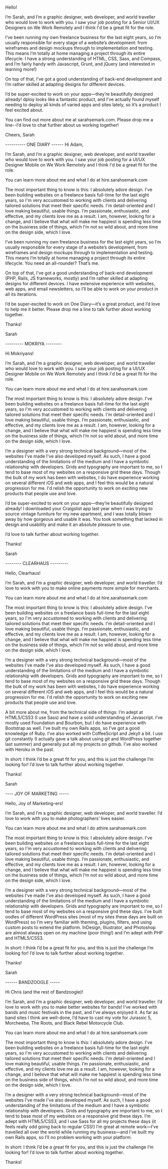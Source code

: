 Hello!

I’m Sarah, and I’m a graphic designer, web developer, and world traveller who would love to work with you. I saw your job posting for a Senior UI/UX Designers on We Work Remotely and I think I'd be a great fit for the role.

I’ve been running my own freelance business for the last eight years, so I’m usually responsible for every stage of a website’s development: from wireframes and design mockups through to implementation and testing. This means I’m totally at home managing a project through its entire lifecycle. I have a strong understanding of HTML, CSS, Sass, and Compass, and I’m fairly handy with Javascript, Grunt, and jQuery (and interested in learning more!)

On top of that, I’ve got a good understanding of back-end development and I’m rather skilled at adapting designs for different devices.

I’d be super-excited to work on your apps—they’re beautifully designed already! dploy looks like a fantastic product, and I’ve actually found myself needing to deploy all kinds of varied apps and sites lately, so it’s a product I feel excited about.

You can find out more about me at sarahsemark.com. Please drop me a line--I’d love to chat further about us working together!

Cheers,
Sarah


---------- ONE DIARY ------
Hi Adam,  

I’m Sarah, and I’m a graphic designer, web developer, and world traveller who would love to work with you. I saw your job posting for a UI/UX Designer Mobile on We Work Remotely and I think I'd be a great fit for the role.

You can learn more about me and what I do at hire.sarahsemark.com

The most important thing to know is this: I absolutely adore design. I've been building websites on a freelance basis full-time for the last eight years, so I'm very accustomed to working with clients and delivering tailored solutions that meet their specific needs. I'm detail-oriented and I love making beautiful, usable things. I’m passionate, enthusiastic, and effective, and my clients love me as a result. I am, however, looking for a change, and I believe that what will make me happiest is spending less time on the business side of things, which I’m not so wild about, and more time on the design side, which I love. 

I’ve been running my own freelance business for the last eight years, so I’m usually responsible for every stage of a website’s development, from wireframes and design mockups through to implementation and testing. This means I’m totally at home managing a project through its entire lifecycle. You need an all-rounder? That’s me. 

On top of that, I’ve got a good understanding of back-end development (PHP, Rails, JS frameworks, mostly) and I’m rather skilled at adapting designs for different devices. I have extensive experience with websites, web apps, and email newsletters, so I’ll be able to work on your product in all its iterations.

I’d be super-excited to work on One Diary—it’s a great product, and I’d love to help me it better. Please drop me a line to talk further about working together. 

Thanks!

Sarah



--------- MOKRIYA --------

Hi Mokriyans!

I’m Sarah, and I’m a graphic designer, web developer, and world traveller who would love to work with you. I saw your job posting for a UI/UX Designer Mobile on We Work Remotely and I think I'd be a great fit for the role.

You can learn more about me and what I do at hire.sarahsemark.com

The most important thing to know is this: I absolutely adore design. I've been building websites on a freelance basis full-time for the last eight years, so I'm very accustomed to working with clients and delivering tailored solutions that meet their specific needs. I'm detail-oriented and I love making beautiful, usable things. I’m passionate, enthusiastic, and effective, and my clients love me as a result. I am, however, looking for a change, and I believe that what will make me happiest is spending less time on the business side of things, which I’m not so wild about, and more time on the design side, which I love. 

I’m a designer with a very strong technical background—most of the websites I've made I've also developed myself. As such, I have a good understanding of the limitations of the medium and I have a symbiotic relationship with developers. Grids and typography are important to me, so I tend to base most of my websites on a responsive grid these days. Though the bulk of my work has been with websites, I do have experience working on several different iOS and web apps, and I feel this would be a natural progression for me. I'd relish the opportunity to work on exciting new products that people use and love. 

I’d be super-excited to work on your apps—they’re beautifully designed already! I downloaded your Craigslist app last year when I was trying to source vintage furniture for my new apartment, and I was totally blown away by how gorgeous and usable it was. You took something that lacked in design and usability and make it an absolute pleasure to use. 

I’d love to talk further about working together. 

Thanks!

Sarah



-------- CLEARHAUS ---------

Hello, Clearhaus!

I’m Sarah, and I’m a graphic designer, web developer, and world traveller. I’d love to work with you to make online payments more simple for merchants. 

You can learn more about me and what I do at hire.sarahsemark.com

The most important thing to know is this: I absolutely adore design. I've been building websites on a freelance basis full-time for the last eight years, so I'm very accustomed to working with clients and delivering tailored solutions that meet their specific needs. I'm detail-oriented and I love making beautiful, usable things. I’m passionate, enthusiastic, and effective, and my clients love me as a result. I am, however, looking for a change, and I believe that what will make me happiest is spending less time on the business side of things, which I’m not so wild about, and more time on the design side, which I love. 

I’m a designer with a very strong technical background—most of the websites I've made I've also developed myself. As such, I have a good understanding of the limitations of the medium and I have a symbiotic relationship with developers. Grids and typography are important to me, so I tend to base most of my websites on a responsive grid these days. Though the bulk of my work has been with websites, I do have experience working on several different iOS and web apps, and I feel this would be a natural progression for me. I'd relish the opportunity to work on exciting new products that people use and love. 

A bit more about me, from the technical side of things: I’m adept at HTML5/CSS3 (I use Sass) and have a solid understanding of Javascript. I’ve mostly used Foundation and Bourbon, but I do have experience with Bootstrap as well. I’ve built my own Rails apps, so I’ve got a good knowledge of Ruby. I’ve also worked with CoffeeScript and Jekyll a bit. I use git constantly (I actually gave a talk about using git and WordPress together last summer) and generally put all my projects on github. I’ve also worked with Heroku in the past. 

In short: I think I’d be a great fit for you, and this is just the challenge I’m looking for! I’d love to talk further about working together. 

Thanks!

Sarah






---- JOY OF MARKETING -----

Hello, Joy of Marketing-ers!

I’m Sarah, and I’m a graphic designer, web developer, and world traveller. I’d love to work with you to make photographers’ lives easier. 

You can learn more about me and what I do athire.sarahsemark.com

The most important thing to know is this: I absolutely adore design. I've been building websites on a freelance basis full-time for the last eight years, so I'm very accustomed to working with clients and delivering tailored solutions that meet their specific needs. I'm detail-oriented and I love making beautiful, usable things. I’m passionate, enthusiastic, and effective, and my clients love me as a result. I am, however, looking for a change, and I believe that what will make me happiest is spending less time on the business side of things, which I’m not so wild about, and more time on the design side, which I love.

I’m a designer with a very strong technical background—most of the websites I've made I've also developed myself. As such, I have a good understanding of the limitations of the medium and I have a symbiotic relationship with developers. Grids and typography are important to me, so I tend to base most of my websites on a responsive grid these days. I’ve built oodles of different WordPress sites (most of my sites these days are built on WordPress) so I’m very familiar with theming, plugins, filters, and using custom posts to extend the platform. InDesign, Illustrator, and Photoshop are almost always open on my machine (poor thing!) and I’m adept with PHP and HTML5/CSS3. 

In short: I think I’d be a great fit for you, and this is just the challenge I’m looking for! I’d love to talk further about working together. 

Thanks!

Sarah



------ BANDZOOGLE -----

Hi Chris (and the rest of Bandzoogle)!

I’m Sarah, and I’m a graphic designer, web developer, and world traveller. I’d love to work with you to make better websites for bands! I’ve worked with bands and music festivals in the past, and I’ve always enjoyed it. As far as band sites I think are well-done, I’d have to cast my vote for Jurassic 5, Morcheeba, The Roots, and Black Rebel Motorcycle Club. 

You can learn more about me and what I do at hire.sarahsemark.com

The most important thing to know is this: I absolutely adore design. I've been building websites on a freelance basis full-time for the last eight years, so I'm very accustomed to working with clients and delivering tailored solutions that meet their specific needs. I'm detail-oriented and I love making beautiful, usable things. I’m passionate, enthusiastic, and effective, and my clients love me as a result. I am, however, looking for a change, and I believe that what will make me happiest is spending less time on the business side of things, which I’m not so wild about, and more time on the design side, which I love.

I’m a designer with a very strong technical background—most of the websites I've made I've also developed myself. As such, I have a good understanding of the limitations of the medium and I have a symbiotic relationship with developers. Grids and typography are important to me, so I tend to base most of my websites on a responsive grid these days. I’m adept with HTML5/CSS3, and I use Sass for all my projects these days (it feels really odd going back to regular CSS!) I’m great at remote work—I’ve travelled all over the world while running my business—and I’ve built my own Rails apps, so I’ll no problem working with your platform. 

In short: I think I’d be a great fit for you, and this is just the challenge I’m looking for! I’d love to talk further about working together. 

Thanks!
